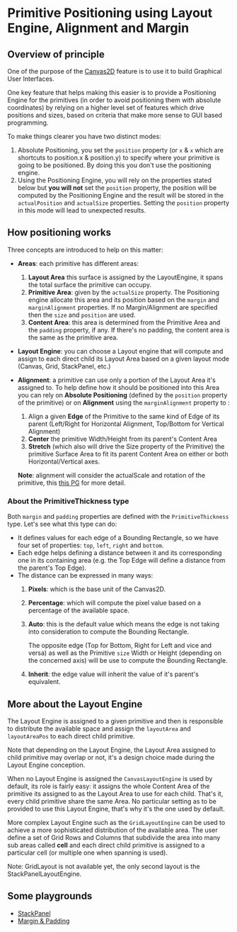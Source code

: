 # Primitive Positioning using Layout Engine, Alignment and Margin

## Overview of principle

One of the purpose of the [Canvas2D](http://doc.babylonjs.com/overviews/Canvas2D_Home) feature is to use it to build Graphical User Interfaces.

One key feature that helps making this easier is to provide a Positioning Engine for the primitives (in order to avoid positioning them with absolute coordinates) by relying on a higher level set of features which drive positions and sizes, based on criteria that make more sense to GUI based programming.

To make things clearer you have two distinct modes:

1. Absolute Positioning, you set the `position` property (or `x` & `x` which are shortcuts to position.x & position.y) to specify where your primitive is going to be positioned. By doing this you don't use the positioning engine.
2. Using the Positioning Engine, you will rely on the properties stated below but **you will not** set the `position` property, the position will be computed by the Positioning Engine and the result will be stored in the `actualPosition` and `actualSize` properties. Setting the `position` property in this mode will lead to unexpected results.

## How positioning works

Three concepts are introduced to help on this matter:

 - **Areas**: each primitive has different areas:
    1. **Layout Area** this surface is assigned by the LayoutEngine, it spans the total surface the primitive can occupy.
    2. **Primitive Area**: given by the `actualSize` property. The Positioning engine allocate this area and its position based on the `margin` and `marginAlignment` properties. If no Margin/Alignment are specified then the `size` and `position` are used.
    3. **Content Area**: this area is determined from the Primitive Area and the `padding` property, if any. If there's no padding, the content area is the same as the primitive area.
 - **Layout Engine**: you can choose a Layout engine that will compute and assign to each direct child its  Layout Area based on a given layout mode (Canvas, Grid, StackPanel, etc.)
 - **Alignment**: a primitive can use only a portion of the Layout Area it's assigned to. To help define how it should be positioned into this Area you can rely on **Absolute Positioning** (defined by the `position` property of the primitive) or on **Alignment** using the `marginAlignment` property to :
    1. Align a given **Edge** of the Primitive to the same kind of Edge of its parent (Left/Right for Horizontal Alignment, Top/Bottom for Vertical Alignment)
    2. **Center** the primitive Width/Height from its parent's Content Area 
    3. **Stretch** (which also will drive the Size property of the Primitive) the primitive Surface Area to fit its parent Content Area on either or both Horizontal/Vertical axes.
    
    **Note**: alignment will consider the actualScale and rotation of the primitive, this [this PG](http://babylonjs-playground.com/#BN6OY) for more detail.

### About the PrimitiveThickness type

Both `margin` and `padding` properties are defined with the `PrimitiveThickness` type. Let's see what this type can do:

 - It defines values for each edge of a Bounding Rectangle, so we have four set of properties: `top`, `left`, `right` and `bottom`.
 - Each edge helps defining a distance between it and its corresponding one in its containing area (e.g. the Top Edge will define a distance from the parent's Top Edge).
 - The distance can be expressed in many ways:
    1. **Pixels**: which is the base unit of the Canvas2D.
    2. **Percentage**: which will compute the pixel value based on a percentage of the available space.
    3. **Auto**: this is the default value which means the edge is not taking into consideration to compute the Bounding Rectangle.
    
        The opposite edge (Top for Bottom, Right for Left and vice and versa) as well as the Primitive `size` Width or Height (depending on the concerned axis) will be use to compute the Bounding Rectangle.
    4. **Inherit**: the edge value will inherit the value of it's parent's equivalent.


## More about the Layout Engine

The Layout Engine is assigned to a given primitive and then is responsible to distribute the available space and assign the `layoutArea` and `layoutAreaPos` to each direct child primitive.

Note that depending on the Layout Engine, the Layout Area assigned to child primitive may overlap or not, it's a design choice made during the Layout Engine conception.

When no Layout Engine is assigned the `CanvasLayoutEngine` is used by default, its role is fairly easy: it assigns the whole Content Area of the primitive its assigned to as the Layout Area to use for each child. That's it, every child primitive share the same Area. No particular setting as to be provided to use this Layout Engine, that's why it's the one used by default.

More complex Layout Engine such as the `GridLayoutEngine` can be used to achieve a more sophisticated distribution of the available area. The user define a set of Grid Rows and Columns that subdivide the area into many sub areas called **cell** and each direct child primitive is assigned to a particular cell (or multiple one when spanning is used).

Note: GridLayout is not available yet, the only second layout is the StackPanelLayoutEngine.

## Some playgrounds

- [StackPanel](http://www.babylonjs-playground.com/#CMZLC#7)
- [Margin & Padding](http://www.babylonjs-playground.com/#2DD9TG#3)









